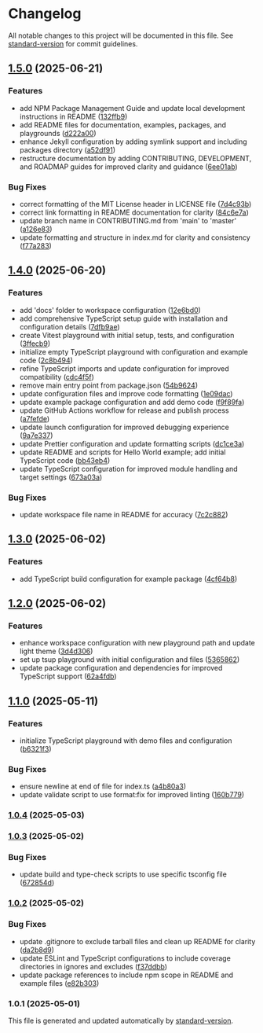 # Changelog

All notable changes to this project will be documented in this file. See [standard-version](https://github.com/conventional-changelog/standard-version) for commit guidelines.

## [1.5.0](https://github.com/madooei/example-package/compare/v1.4.0...v1.5.0) (2025-06-21)

### Features

- add NPM Package Management Guide and update local development instructions in README ([132ffb9](https://github.com/madooei/example-package/commit/132ffb9c23127e606f092b04c779bfad45f9a7f0))
- add README files for documentation, examples, packages, and playgrounds ([d222a00](https://github.com/madooei/example-package/commit/d222a007b44361441f7d532bd961238fe3693992))
- enhance Jekyll configuration by adding symlink support and including packages directory ([a52df91](https://github.com/madooei/example-package/commit/a52df91f581d5069b382310fea01cfa70af2464f))
- restructure documentation by adding CONTRIBUTING, DEVELOPMENT, and ROADMAP guides for improved clarity and guidance ([6ee01ab](https://github.com/madooei/example-package/commit/6ee01abb85299390c98c0706b08ccb6f177a515e))

### Bug Fixes

- correct formatting of the MIT License header in LICENSE file ([7d4c93b](https://github.com/madooei/example-package/commit/7d4c93bdda9b92216fddd2ec3c3e5f7b9231a4b5))
- correct link formatting in README documentation for clarity ([84c6e7a](https://github.com/madooei/example-package/commit/84c6e7a6eb80c00795fc17e91bb900f440cb319e))
- update branch name in CONTRIBUTING.md from 'main' to 'master' ([a126e83](https://github.com/madooei/example-package/commit/a126e8317e7c8ec3c3a1be0b9199769cadd41ce0))
- update formatting and structure in index.md for clarity and consistency ([f77a283](https://github.com/madooei/example-package/commit/f77a28346e9841b0b302c6d81aed17e9e53339f8))

## [1.4.0](https://github.com/madooei/example-package/compare/v1.3.0...v1.4.0) (2025-06-20)

### Features

- add 'docs' folder to workspace configuration ([12e6bd0](https://github.com/madooei/example-package/commit/12e6bd0e8cacb82e9c00a67184714bac46cfec40))
- add comprehensive TypeScript setup guide with installation and configuration details ([7dfb9ae](https://github.com/madooei/example-package/commit/7dfb9ae29367b76945399202faa9ce1a86dc47cf))
- create Vitest playground with initial setup, tests, and configuration ([3ffecb9](https://github.com/madooei/example-package/commit/3ffecb9d4cc712039d2405c5eda43d10b20b1219))
- initialize empty TypeScript playground with configuration and example code ([2c8b494](https://github.com/madooei/example-package/commit/2c8b494f1773eede189329db24a933abaf89d2f9))
- refine TypeScript imports and update configuration for improved compatibility ([cdc4f5f](https://github.com/madooei/example-package/commit/cdc4f5f62d283025f45ee7c4b64090154b636e70))
- remove main entry point from package.json ([54b9624](https://github.com/madooei/example-package/commit/54b96243262d554a856510d5987257dd649b6c0f))
- update configuration files and improve code formatting ([1e09dac](https://github.com/madooei/example-package/commit/1e09dacf2326e2b57dd0f4a831c67e544a5c5e46))
- update example package configuration and add demo code ([f9f89fa](https://github.com/madooei/example-package/commit/f9f89fa571941d4af612c8e877049d471c2d9a13))
- update GitHub Actions workflow for release and publish process ([a7fefde](https://github.com/madooei/example-package/commit/a7fefde3cd7841154a1e1af42cbb98530631a594))
- update launch configuration for improved debugging experience ([9a7e337](https://github.com/madooei/example-package/commit/9a7e33740e64bcc5a8b87d7e5b5d9f657c1b6398))
- update Prettier configuration and update formatting scripts ([dc1ce3a](https://github.com/madooei/example-package/commit/dc1ce3a4b9658f1558b76d1511e39250c7cb16ae))
- update README and scripts for Hello World example; add initial TypeScript code ([bb43eb4](https://github.com/madooei/example-package/commit/bb43eb4d10c43553db9db4659dc694674064ec1b))
- update TypeScript configuration for improved module handling and target settings ([673a03a](https://github.com/madooei/example-package/commit/673a03aee7dee985afa9a5698e94f44df3aae1f5))

### Bug Fixes

- update workspace file name in README for accuracy ([7c2c882](https://github.com/madooei/example-package/commit/7c2c882df0d3ac3bdc97acbd929734813f229896))

## [1.3.0](https://github.com/madooei/example-package/compare/v1.2.0...v1.3.0) (2025-06-02)

### Features

- add TypeScript build configuration for example package ([4cf64b8](https://github.com/madooei/example-package/commit/4cf64b852c3d2693361a4c7161b8952afd93d2b2))

## [1.2.0](https://github.com/madooei/example-package/compare/v1.1.0...v1.2.0) (2025-06-02)

### Features

- enhance workspace configuration with new playground path and update light theme ([3d4d306](https://github.com/madooei/example-package/commit/3d4d30676d758e3e1e5afaf72fae9562d8be15dd))
- set up tsup playground with initial configuration and files ([5365862](https://github.com/madooei/example-package/commit/5365862c68d6446f7d41f3d565e14def8925936c))
- update package configuration and dependencies for improved TypeScript support ([62a4fdb](https://github.com/madooei/example-package/commit/62a4fdbc3b9a838f5a7ad0afd1036abe9cdea05e))

## [1.1.0](https://github.com/madooei/example-package/compare/v1.0.4...v1.1.0) (2025-05-11)

### Features

- initialize TypeScript playground with demo files and configuration ([b6321f3](https://github.com/madooei/example-package/commit/b6321f3e43e772260b1b35d6976c8b1b20b60969))

### Bug Fixes

- ensure newline at end of file for index.ts ([a4b80a3](https://github.com/madooei/example-package/commit/a4b80a37de2b987e719507ada5d06456d68701b9))
- update validate script to use format:fix for improved linting ([160b779](https://github.com/madooei/example-package/commit/160b7793878824feb712b9636668c305792d4775))

### [1.0.4](https://github.com/madooei/example-package/compare/v1.0.3...v1.0.4) (2025-05-03)

### [1.0.3](https://github.com/madooei/example-package/compare/v1.0.2...v1.0.3) (2025-05-02)

### Bug Fixes

- update build and type-check scripts to use specific tsconfig file ([672854d](https://github.com/madooei/example-package/commit/672854db1d81a9a68bb387ae0ce3db6cb61d4a0a))

### [1.0.2](https://github.com/madooei/example-package/compare/v1.0.1...v1.0.2) (2025-05-02)

### Bug Fixes

- update .gitignore to exclude tarball files and clean up README for clarity ([da2b8d9](https://github.com/madooei/example-package/commit/da2b8d959e98006463f5b273f65b32db3435e792))
- update ESLint and TypeScript configurations to include coverage directories in ignores and excludes ([f37ddbb](https://github.com/madooei/example-package/commit/f37ddbb6d5ebdba6dc21bb4f9f4feca89b6a71da))
- update package references to include npm scope in README and example files ([e82b303](https://github.com/madooei/example-package/commit/e82b30306291474bf1f88935195c16ee5f555659))

### 1.0.1 (2025-05-01)

This file is generated and updated automatically by [standard-version](https://github.com/conventional-changelog/standard-version).
